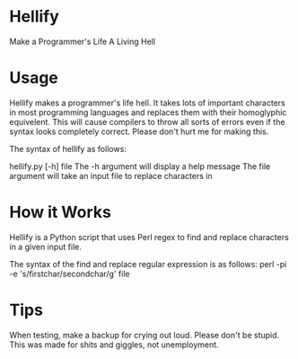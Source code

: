 # Hellify
Make a Programmer's Life A Living Hell
# Usage
Hellify makes a programmer's life hell. It takes lots of important characters in most programming languages
and replaces them with their homoglyphic equivelent. This will cause compilers to throw all sorts of errors
even if the syntax looks completely correct. Please don't hurt me for making this.

The syntax of hellify as follows:

hellify.py [-h] file
The -h argument will display a help message
The file argument will take an input file to replace characters in
# How it Works
Hellify is a Python script that uses Perl regex to find and replace characters in a given input file.

The syntax of the find and replace regular expression is as follows:
perl -pi -e 's/firstchar/secondchar/g' file
# Tips
When testing, make a backup for crying out loud.
Please don't be stupid. This was made for shits and giggles, not unemployment.
